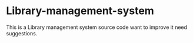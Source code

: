 # Library-management-system
This is a Library management system source code want to improve it need suggestions.
